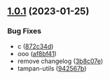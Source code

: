 ## [1.0.1](https://github.com/agungvr/nx-github-package-tampan/compare/tampan-utils-v1.0.0...tampan-utils-v1.0.1) (2023-01-25)


### Bug Fixes

* c ([872c34d](https://github.com/agungvr/nx-github-package-tampan/commit/872c34dedf41c4c7ff2ccdb536782e48ccdd1bcf))
* ooo ([af8bf41](https://github.com/agungvr/nx-github-package-tampan/commit/af8bf413c69b665e12c199d7baf9e318fc88d451))
* remove changelog ([3b8c07e](https://github.com/agungvr/nx-github-package-tampan/commit/3b8c07eeb4d7697b58447ccf73776a1cd9fe39a9))
* tampan-utils ([942567b](https://github.com/agungvr/nx-github-package-tampan/commit/942567bd59d73020a1303a61cc660a976017d1a9))
